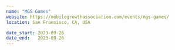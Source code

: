 ```yaml
---
name: "MGS Games"
website: https://mobilegrowthassociation.com/events/mgs-games/
location: San Fransisco, CA, USA

date_start: 2023-09-26
date_end:   2023-09-26
---
```

